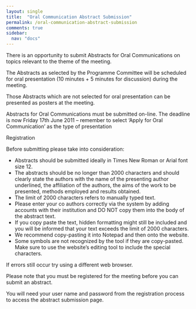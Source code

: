 ```yaml
---
layout: single
title:  "Oral Communication Abstract Submission"
permalink: /oral-communication-abstract-submission
comments: true
sidebar:
  nav: "docs"
---
```


There is an opportunity to submit Abstracts for Oral Communications on topics relevant to the theme of the meeting.

The Abstracts as selected by the Programme Committee will be scheduled for oral presentation (10 minutes + 5 minutes for discussion) during the meeting.

Those Abstracts which are not selected for oral presentation can be presented as posters at the meeting.

Abstracts for Oral Communications must be submitted on-line. The deadline is now Friday 17th June 2011 – remember to select ‘Apply for Oral Communication’ as the type of presentation

Registration

Before submitting please take into consideration:

- Abstracts should be submitted ideally in Times New Roman or Arial font size 12.
- The abstracts should be no longer than 2000 characters and should clearly state the authors with the name of the presenting author underlined, the affiliation of the authors, the aims of the work to be presented, methods employed and results obtained.
- The limit of 2000 characters refers to manually typed text.
- Please enter your co authors correctly via the system by adding accounts with their institution and DO NOT copy them into the body of the abstract text.
- If you copy paste the text, hidden formatting might still be included and you will be informed that your text exceeds the limit of 2000 characters.
- We recommend copy-pasting it into Notepad and then onto the website.
- Some symbols are not recognized by the tool if they are copy-pasted. Make sure to use the website’s editing tool to include the special characters.

If errors still occur try using a different web browser.

Please note that you must be registered for the meeting before you can submit an abstract.

You will need your user name and password from the registration process to access the abstract submission page.
